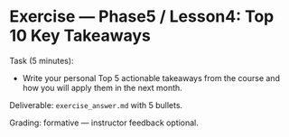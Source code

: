# Exercise — Phase5 / Lesson4: Top 10 Key Takeaways

Task (5 minutes):
- Write your personal Top 5 actionable takeaways from the course and how you will apply them in the next month.

Deliverable: `exercise_answer.md` with 5 bullets.

Grading: formative — instructor feedback optional.


